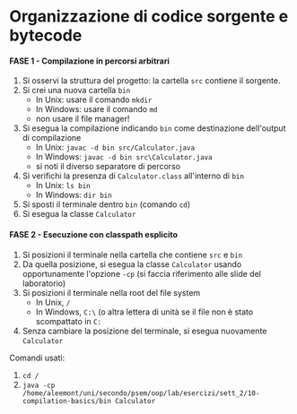 # Organizzazione di codice sorgente e bytecode

#### FASE 1 - Compilazione in percorsi arbitrari

1. Si osservi la struttura del progetto: la cartella `src` contiene il sorgente.
2. Si crei una nuova cartella `bin`
    - In Unix: usare il comando `mkdir`
    - In Windows: usare il comando `md`
    - non usare il file manager!
3. Si esegua la compilazione indicando `bin` come destinazione dell'output di compilazione
    - In Unix: `javac -d bin src/Calculator.java`
    - In Windows: `javac -d bin src\Calculator.java`
    - si noti il diverso separatore di percorso
4. Si verifichi la presenza di `Calculator.class` all'interno di `bin`
    - In Unix: `ls bin`
    - In Windows: `dir bin`
5. Si sposti il terminale dentro `bin` (comando `cd`)
6. Si esegua la classe `Calculator`

#### FASE 2 - Esecuzione con classpath esplicito

1. Si posizioni il terminale nella cartella che contiene `src` e `bin`
2. Da quella posizione, si esegua la classe `Calculator` usando opportunamente l'opzione `-cp` (si faccia riferimento alle slide del laboratorio)
3. Si posizioni il terminale nella root del file system
    - In Unix, `/`
    - In Windows, `C:\` (o altra lettera di unità se il file non è stato scompattato in `C:`
4. Senza cambiare la posizione del terminale, si esegua nuovamente `Calculator`

Comandi usati:
1. `cd /`
2. `java -cp /home/aleemont/uni/secondo/psem/oop/lab/esercizi/sett_2/10-compilation-basics/bin Calculator`